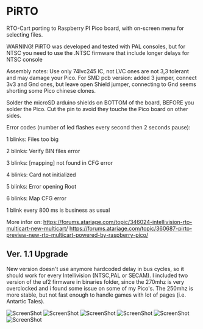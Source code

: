 # PiRTO

RTO-Cart porting to Raspberry PI Pico board, with on-screen menu for selecting files.

WARNING! PiRTO was developed and tested with PAL consoles, but for NTSC you need to use the .NTSC firmware that include longer delays for NTSC console


Assembly notes:
Use only 74lvc245 IC, not LVC ones are not 3,3 tolerant and may damage your Pico.
For SMD pcb version: added 3 jumper, connect 3v3 and Gnd ones, but leave open Shield jumper, connecting to Gnd seems shorting some Pico chinese clones.

Solder the microSD arduino shields on BOTTOM of the board, BEFORE you solder the Pico. Cut the pin to avoid they touche the Pico board on other sides.

Error codes (number of led flashes every second then 2 seconds pause):

1 blinks: Files too big  

2 blinks: Verify BIN files error   

3 blinks: [mapping] not found in CFG error

4 blinks: Card not initialized

5 blinks: Error opening Root

6 blinks: Map CFG error

1 blink every 800 ms is business as usual


More infor on:
https://forums.atariage.com/topic/346024-intellivision-rto-multicart-new-multicart/
https://forums.atariage.com/topic/360687-pirto-preview-new-rto-multicart-powered-by-raspberry-pico/

## Ver. 1.1 Upgrade
New version doesn't use anymore hardcoded delay in bus cycles, so it should work for every Intellivision (NTSC,PAL or SECAM).
I included two version of the uf2 firmware in binaries folder, since the 270mhz is very overclocked and i found some issue on some of my Pico's.
The 250mhz is more stable, but not fast enough to handle games with lot of pages (i.e. Antartic Tales).



![ScreenShot](https://raw.githubusercontent.com/aotta/PiRTO/main/pictures/pirto0.jpg)
![ScreenShot](https://raw.githubusercontent.com/aotta/PiRTO/main/pictures/pirto1.jpeg)
![ScreenShot](https://raw.githubusercontent.com/aotta/PiRTO/main/pictures/Pirto6.jpg)
![ScreenShot](https://raw.githubusercontent.com/aotta/PiRTO/main/pictures/Pirto7.jpg)
![ScreenShot](https://raw.githubusercontent.com/aotta/PiRTO/main/pictures/pirto4.jpg)
![ScreenShot](https://raw.githubusercontent.com/aotta/PiRTO/main/pictures/pirto5.jpg)

